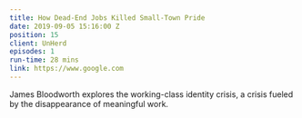 ```yaml
---
title: How Dead-End Jobs Killed Small-Town Pride
date: 2019-09-05 15:16:00 Z
position: 15
client: UnHerd
episodes: 1
run-time: 28 mins
link: https://www.google.com
---
```


James Bloodworth explores the working-class identity crisis, a crisis fueled by the disappearance of meaningful work.